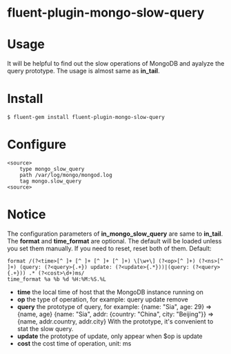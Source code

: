 fluent-plugin-mongo-slow-query
==============================
# Usage
It will be helpful to find out the slow operations of MongoDB and ayalyze the query prototype.
The usage is almost same as **in_tail**.

# Install
```$ fluent-gem install fluent-plugin-mongo-slow-query```

# Configure
```
<source>
    type mongo_slow_query
    path /var/log/mongo/mongod.log
    tag mongo.slow_query
<source>
```

# Notice
The configuration parameters of **in_mongo_slow_query** are same to **in_tail**.
The **format** and **time_format** are optional. The default will be loaded unless you set them manually. If you need to reset, reset both of them.
Default:
```
format /(?<time>[^ ]+ [^ ]+ [^ ]+ [^ ]+) \[\w+\] (?<op>[^ ]+) (?<ns>[^ ]+) (query: (?<query>{.+}) update: (?<update>{.*}))|(query: (?<query>{.+})) .* (?<cost>\d+)ms/
time_format %a %b %d %H:%M:%S.%L
```

- **time** the local time of host that the MongoDB instance running on
- **op** the type of operation, for example: query update remove
- **query**
    the prototype of query, for example:
    {name: "Sia", age: 29} => {name, age}
    {name: "Sia", addr: {country: "China", city: "Beijing"}} => {name, addr.country, addr.city}
    With the prototype, it's convenient to stat the slow query.
- **update** the prototype of update, only appear when $op is update 
- **cost** the cost time of operation, unit: ms

